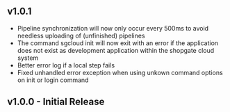 ## v1.0.1
* Pipeline synchronization will now only occur every 500ms to avoid needless uploading of (unfinished) pipelines
* The command sgcloud init will now exit with an error if the application does not exist as development application within the shopgate cloud system
* Better error log if a local step fails
* Fixed unhandled error exception when using unkown command options on init or login command

## v1.0.0 - Initial Release
